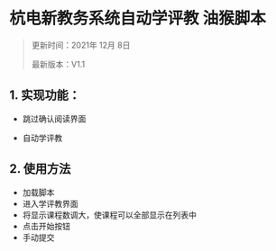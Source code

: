 # 杭电新教务系统自动学评教 油猴脚本

> 更新时间：2021年 12月 8日
>
> 最新版本：V1.1
>


## 1. 实现功能：

- 跳过确认阅读界面

- 自动学评教

## 2. 使用方法

- 加载脚本
- 进入学评教界面
- 将显示课程数调大，使课程可以全部显示在列表中
- 点击开始按钮
- 手动提交
